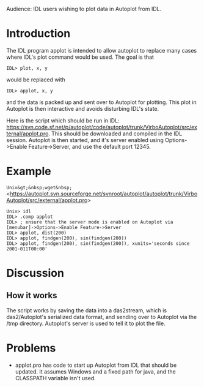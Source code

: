 Audience: IDL users wishing to plot data in Autoplot from IDL.

# Introduction

The IDL program applot is intended to allow autoplot to replace many
cases where IDL's plot command would be used. The goal is that

```
IDL> plot, x, y
```

would be replaced with

```
IDL> applot, x, y
```

and the data is packed up and sent over to Autoplot for plotting. This
plot in Autoplot is then interactive and avoids disturbing IDL's state.

Here is the script which should be run in IDL:
<https://svn.code.sf.net/p/autoplot/code/autoplot/trunk/VirboAutoplot/src/external/applot.pro>.
This should be downloaded and compiled in the IDL session. Autoplot is
then started, and it's server enabled using Options-\>Enable
Feature-\>Server, and use the default port 12345.

# Example

`Unix&gt;&nbsp;wget&nbsp;`&lt;https://autoplot.svn.sourceforge.net/svnroot/autoplot/autoplot/trunk/VirboAutoplot/src/external/applot.pro&gt;  
```
Unix> idl
IDL> .comp applot
IDL> ; ensure that the server mode is enabled on Autoplot via [menubar]->Options->Enable Feature->Server
IDL> applot, dist(200)
IDL> applot, findgen(200), sin(findgen(200))
IDL> applot, findgen(200), sin(findgen(200)), xunits='seconds since 2001-011T00:00'
```

# Discussion

## How it works

The script works by saving the data into a das2stream, which is
das2/Autoplot's serialized data format, and sending over to Autoplot via
the /tmp directory. Autoplot's server is used to tell it to plot the
file.

# Problems

  - applot.pro has code to start up Autoplot from IDL that should be
    updated. It assumes Windows and a fixed path for java, and the
    CLASSPATH variable isn't used.

